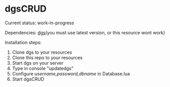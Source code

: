 
# dgsCRUD
 
Current status: work-in-progress

Dependencies: [dgs](https://github.com/thisdp/dgs)(you must use latest version, or this resource wont work)

Installation steps:

 1. Clone dgs to your resources 
 2. Clone this repo to your resources 
 3. Start dgs on your server 
 4. Type in console "updatedgs" 
 5. Configure *username,password,dbname* in Database.lua 
 6. Start dgsCRUD
